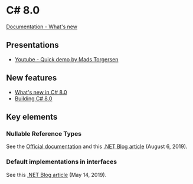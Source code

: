 # C# 8.0

[Documentation - What's new](https://docs.microsoft.com/en-us/dotnet/csharp/whats-new/csharp-8)

## Presentations

- [Youtube - Quick demo by Mads Torgersen](https://www.youtube.com/watch?v=VdC0aoa7ung)

## New features

- [What's new in C# 8.0](https://docs.microsoft.com/en-us/dotnet/csharp/whats-new/csharp-8)
- [Building C# 8.0](https://devblogs.microsoft.com/dotnet/building-c-8-0/)

## Key elements

### Nullable Reference Types

See the [Official documentation](https://docs.microsoft.com/fr-fr/dotnet/csharp/nullable-references) and this [.NET Blog article](https://devblogs.microsoft.com/dotnet/try-out-nullable-reference-types/) (August 6, 2019).

### Default implementations in interfaces

See this [.NET Blog article](https://devblogs.microsoft.com/dotnet/default-implementations-in-interfaces/) (May 14, 2019).
